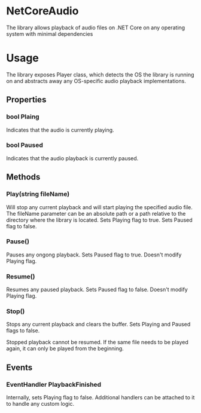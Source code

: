 # NetCoreAudio
The library allows playback of audio files on .NET Core on any operating system with minimal dependencies

# Usage

The library exposes Player class, which detects the OS the library is running on and abstracts away any OS-specific audio playback implementations.

## Properties

### bool Plaing

Indicates that the audio is currently playing.

### bool Paused

Indicates that the audio playback is currently paused.

## Methods

### Play(string fileName)

Will stop any current playback and will start playing the specified audio file. The fileName parameter can be an absolute path or a path relative to the directory where the library is located. Sets Playing flag to true. Sets Paused flag to false.

### Pause()

Pauses any ongong playback. Sets Paused flag to true. Doesn't modify Playing flag.

### Resume()

Resumes any paused playback. Sets Paused flag to false. Doesn't modify Playing flag.

### Stop()

Stops any current playback and clears the buffer. Sets Playing and Paused flags to false.

Stopped playback cannot be resumed. If the same file needs to be played again, it can only be played from the beginning.

## Events

### EventHandler PlaybackFinished

Internally, sets Playing flag to false. Additional handlers can be attached to it to handle any custom logic.

